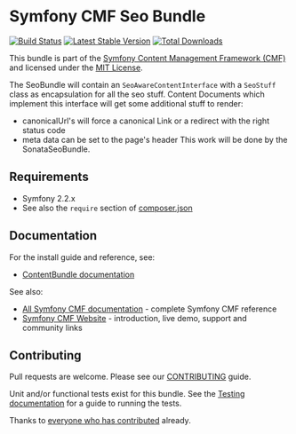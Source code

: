 # Symfony CMF Seo Bundle

[![Build Status](https://secure.travis-ci.org/symfony-cmf/ContentBundle.png)](http://travis-ci.org/symfony-cmf/ContentBundle)
[![Latest Stable Version](https://poser.pugx.org/symfony-cmf/content-bundle/version.png)](https://packagist.org/packages/symfony-cmf/content-bundle)
[![Total Downloads](https://poser.pugx.org/symfony-cmf/content-bundle/d/total.png)](https://packagist.org/packages/symfony-cmf/content-bundle)

This bundle is part of the [Symfony Content Management Framework (CMF)](http://cmf.symfony.com/)
and licensed under the [MIT License](LICENSE).

The SeoBundle will contain an `SeoAwareContentInterface` with a `SeoStuff` class as encapsulation for
all the seo stuff. Content Documents which implement this interface will get some additional stuff to render:
- canonicalUrl's will force a canonical Link or a redirect with the right status code
- meta data can be set to the page's header
This work will be done by the SonataSeoBundle.

## Requirements

* Symfony 2.2.x
* See also the `require` section of [composer.json](composer.json)

## Documentation

For the install guide and reference, see:

* [ContentBundle documentation](http://symfony.com/doc/master/cmf/bundles/content/index.html)

See also:

* [All Symfony CMF documentation](http://symfony.com/doc/master/cmf/index.html) - complete Symfony CMF reference
* [Symfony CMF Website](http://cmf.symfony.com/) - introduction, live demo, support and community links


## Contributing

Pull requests are welcome. Please see our
[CONTRIBUTING](https://github.com/symfony-cmf/symfony-cmf/blob/master/CONTRIBUTING.md)
guide.

Unit and/or functional tests exist for this bundle. See the
[Testing documentation](http://symfony.com/doc/master/cmf/components/testing.html)
for a guide to running the tests.

Thanks to
[everyone who has contributed](https://github.com/symfony-cmf/ContentBundle/contributors) already.

